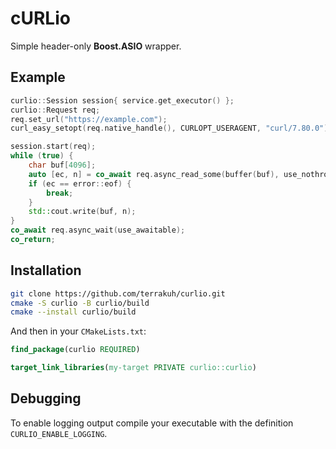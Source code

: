 # cURLio
Simple header-only **Boost.ASIO** wrapper.

## Example

```cpp
curlio::Session session{ service.get_executor() };
curlio::Request req;
req.set_url("https://example.com");
curl_easy_setopt(req.native_handle(), CURLOPT_USERAGENT, "curl/7.80.0");

session.start(req);
while (true) {
	char buf[4096];
	auto [ec, n] = co_await req.async_read_some(buffer(buf), use_nothrow_awaitable);
	if (ec == error::eof) {
		break;
	}
	std::cout.write(buf, n);
}
co_await req.async_wait(use_awaitable);
co_return;
```

## Installation

```sh
git clone https://github.com/terrakuh/curlio.git
cmake -S curlio -B curlio/build
cmake --install curlio/build
```

And then in your `CMakeLists.txt`:

```cmake
find_package(curlio REQUIRED)

target_link_libraries(my-target PRIVATE curlio::curlio)
```

## Debugging

To enable logging output compile your executable with the definition `CURLIO_ENABLE_LOGGING`.
